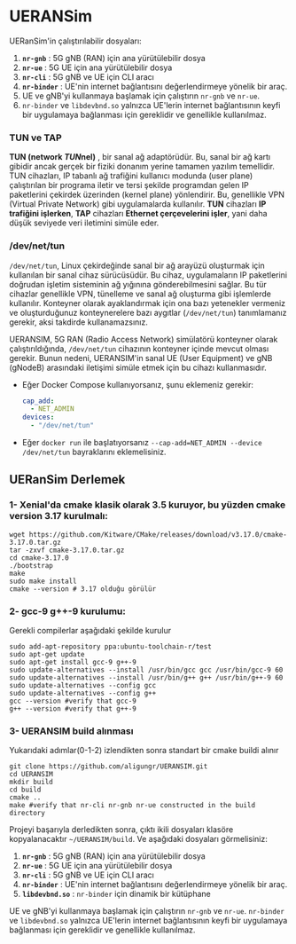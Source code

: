 # UERANSim

UERanSim'in çalıştırılabilir dosyaları:
1. **`nr-gnb`** : 5G gNB (RAN) için ana yürütülebilir dosya
1. **`nr-ue`** : 5G UE için ana yürütülebilir dosya
1. **`nr-cli`** : 5G gNB ve UE için CLI aracı
1. **`nr-binder`** : UE'nin internet bağlantısını değerlendirmeye yönelik bir araç.
1. UE ve gNB'yi kullanmaya başlamak için çalıştırın `nr-gnb` ve `nr-ue`.
1. `nr-binder` ve `libdevbnd.so` yalnızca UE'lerin internet bağlantısının keyfi bir uygulamaya bağlanması için gereklidir ve genellikle kullanılmaz.

### TUN ve TAP
**TUN (network *TUN*nel)** , bir sanal ağ adaptörüdür. Bu, sanal bir ağ kartı gibidir ancak gerçek bir fiziki donanım yerine tamamen yazılım temellidir. TUN cihazları, IP tabanlı ağ trafiğini kullanıcı modunda (user plane) çalıştırılan bir programa iletir ve tersi şekilde programdan gelen IP paketlerini çekirdek üzerinden (kernel plane) yönlendirir. Bu, genellikle VPN (Virtual Private Network) gibi uygulamalarda kullanılır. **TUN** cihazları **IP trafiğini işlerken**, **TAP** cihazları **Ethernet çerçevelerini işler**, yani daha düşük seviyede veri iletimini simüle eder.

### /dev/net/tun
`/dev/net/tun`, Linux çekirdeğinde sanal bir ağ arayüzü oluşturmak için kullanılan bir sanal cihaz sürücüsüdür. Bu cihaz, uygulamaların IP paketlerini doğrudan işletim sisteminin ağ yığınına gönderebilmesini sağlar. Bu tür cihazlar genellikle VPN, tünelleme ve sanal ağ oluşturma gibi işlemlerde kullanılır. Konteyner olarak ayaklandırmak için ona bazı yetenekler vermeniz ve oluşturduğunuz konteynerelere bazı aygıtlar (`/dev/net/tun`) tanımlamanız gerekir, aksi takdirde kullanamazsınız. 


UERANSIM, 5G RAN (Radio Access Network) simülatörü konteyner olarak çalıştırıldığında, `/dev/net/tun` cihazının konteyner içinde mevcut olması gerekir. Bunun nedeni, UERANSIM'in sanal UE (User Equipment) ve gNB (gNodeB) arasındaki iletişimi simüle etmek için bu cihazı kullanmasıdır.

- Eğer Docker Compose kullanıyorsanız, şunu eklemeniz gerekir:
  ```yaml
  cap_add:
    - NET_ADMIN
  devices:
    - "/dev/net/tun"
  ```

- Eğer `docker run` ile başlatıyorsanız `--cap-add=NET_ADMIN --device /dev/net/tun` bayraklarını eklemelisiniz.


## UERanSim Derlemek
### 1- Xenial'da cmake klasik olarak 3.5 kuruyor, bu yüzden cmake version 3.17 kurulmalı:
```shell
wget https://github.com/Kitware/CMake/releases/download/v3.17.0/cmake-3.17.0.tar.gz
tar -zxvf cmake-3.17.0.tar.gz
cd cmake-3.17.0
./bootstrap
make
sudo make install
cmake --version # 3.17 olduğu görülür
```

### 2- gcc-9 g++-9 kurulumu:
Gerekli compilerlar aşağıdaki şekilde kurulur
```shell
sudo add-apt-repository ppa:ubuntu-toolchain-r/test
sudo apt-get update
sudo apt-get install gcc-9 g++-9
sudo update-alternatives --install /usr/bin/gcc gcc /usr/bin/gcc-9 60
sudo update-alternatives --install /usr/bin/g++ g++ /usr/bin/g++-9 60
sudo update-alternatives --config gcc
sudo update-alternatives --config g++
gcc --version #verify that gcc-9
g++ --version #verify that g++-9
```

### 3- UERANSIM build alınması 
Yukarıdaki adımlar(0-1-2) izlendikten sonra standart bir cmake buildi alınır
```shell
git clone https://github.com/aligungr/UERANSIM.git
cd UERANSIM
mkdir build
cd build
cmake ..
make #verify that nr-cli nr-gnb nr-ue constructed in the build directory
```

Projeyi başarıyla derledikten sonra, çıktı ikili dosyaları klasöre kopyalanacaktır `~/UERANSIM/build`. 
Ve aşağıdaki dosyaları görmelisiniz:

1. **`nr-gnb`** : 5G gNB (RAN) için ana yürütülebilir dosya
1. **`nr-ue`** : 5G UE için ana yürütülebilir dosya
1. **`nr-cli`** : 5G gNB ve UE için CLI aracı
1. **`nr-binder`** : UE'nin internet bağlantısını değerlendirmeye yönelik bir araç.
1. **`libdevbnd.so`** : `nr-binder` için dinamik bir kütüphane

UE ve gNB'yi kullanmaya başlamak için çalıştırın `nr-gnb` ve `nr-ue`.
`nr-binder` ve `libdevbnd.so` yalnızca UE'lerin internet bağlantısının keyfi bir uygulamaya bağlanması için gereklidir ve genellikle kullanılmaz.
